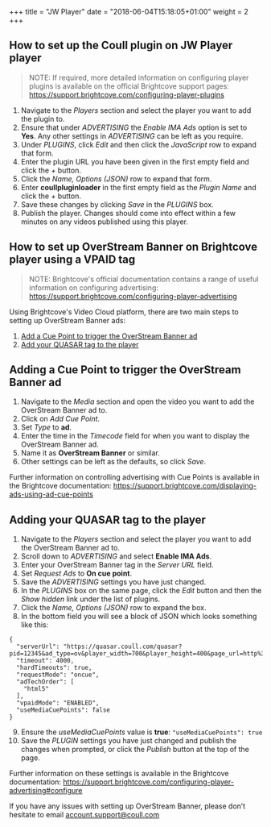 +++
title = "JW Player"
date = "2018-06-04T15:18:05+01:00"
weight = 2
+++

## How to set up the Coull plugin on JW Player player

> NOTE:
> If required, more detailed information on configuring player plugins is available on the official Brightcove support pages: https://support.brightcove.com/configuring-player-plugins

1. Navigate to the *Players* section and select the player you want to add the plugin to.
2. Ensure that under *ADVERTISING* the *Enable IMA Ads* option is set to **Yes**. Any other settings in *ADVERTISING* can be left as you require.
3. Under *PLUGINS*, click *Edit* and then click the *JavaScript* row to expand that form.
4. Enter the plugin URL you have been given in the first empty field and click the *+* button.
5. Click the *Name, Options (JSON)* row to expand that form.
6. Enter **coullpluginloader** in the first empty field as the *Plugin Name* and click the *+* button.
7. Save these changes by clicking *Save* in the *PLUGINS* box.
8. Publish the player. Changes should come into effect within a few minutes on any videos published using this player.

## How to set up OverStream Banner on Brightcove player using a VPAID tag

> NOTE:
> Brightcove's official documentation contains a range of useful information on configuring advertising: https://support.brightcove.com/configuring-player-advertising

Using Brightcove's Video Cloud platform, there are two main steps to setting up
OverStream Banner ads:
1. [Add a Cue Point to trigger the OverStream Banner ad](#adding-a-cue-point-to-trigger-the-overstream-banner-ad)
2. [Add your QUASAR tag to the player](#adding-your-quasar-tag-to-the-player)

## Adding a Cue Point to trigger the OverStream Banner ad
1. Navigate to the *Media* section and open the video you want to add the OverStream Banner ad to.
2. Click on *Add Cue Point*.
3. Set *Type* to **ad**.
4. Enter the time in the *Timecode* field for when you want to display the OverStream Banner ad.
5. Name it as **OverStream Banner** or similar.
6. Other settings can be left as the defaults, so click *Save*.

Further information on controlling advertising with Cue Points is available in the Brightcove documentation: https://support.brightcove.com/displaying-ads-using-ad-cue-points

## Adding your QUASAR tag to the player
1. Navigate to the *Players* section and select the player you want to add the OverStream Banner ad to.
2. Scroll down to *ADVERTISING* and select **Enable IMA Ads**.
3. Enter your OverStream Banner tag in the *Server URL* field.
4. Set *Request Ads* to **On cue point**.
5. Save the *ADVERTISING* settings you have just changed.
6. In the *PLUGINS* box on the same page, click the *Edit* button and then the *Show hidden* link under the list of plugins.
7. Click the *Name, Options (JSON)* row to expand the box.
8. In the bottom field you will see a block of JSON which looks something like this:
~~~
{
  "serverUrl": "https://quasar.coull.com/quasar?pid=12345&ad_type=ov&player_width=700&player_height=400&page_url=http%3A%2F%2Fexample.org%2Fvideo",
  "timeout": 4000,
  "hardTimeouts": true,
  "requestMode": "oncue",
  "adTechOrder": [
    "html5"
  ],
  "vpaidMode": "ENABLED",
  "useMediaCuePoints": false
}
~~~
9. Ensure the *useMediaCuePoints* value is **true**: ```"useMediaCuePoints": true```
10. Save the *PLUGIN* settings you have just changed and publish the changes when prompted, or click the *Publish* button at the top of the page.

Further information on these settings is available in the Brightcove documentation: https://support.brightcove.com/configuring-player-advertising#configure

If you have any issues with setting up OverStream Banner, please don’t hesitate to email account.support@coull.com
